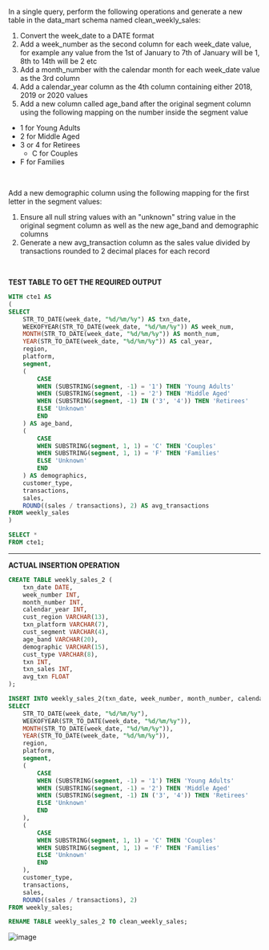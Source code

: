 In a single query, perform the following operations and generate a new table in the data_mart schema named clean_weekly_sales:
1. Convert the week_date to a DATE format
2. Add a week_number as the second column for each week_date value, for example any value from the 1st of January to 7th of January will be 1, 8th to 14th will be 2 etc
3. Add a month_number with the calendar month for each week_date value as the 3rd column
4. Add a calendar_year column as the 4th column containing either 2018, 2019 or 2020 values
5. Add a new column called age_band after the original segment column using the following mapping on the number inside the segment value
  - 1 for Young Adults 
  - 2 for Middle Aged
  - 3 or 4 for Retirees    
	- C for Couples
  - F for Families

<br>

Add a new demographic column using the following mapping for the first letter in the segment values:
1. Ensure all null string values with an "unknown" string value in the original segment column as well as the new age_band and demographic columns
2. Generate a new avg_transaction column as the sales value divided by transactions rounded to 2 decimal places for each record

<br>

__TEST TABLE TO GET THE REQUIRED OUTPUT__
```sql
WITH cte1 AS 
(
SELECT 
	STR_TO_DATE(week_date, "%d/%m/%y") AS txn_date,
    WEEKOFYEAR(STR_TO_DATE(week_date, "%d/%m/%y")) AS week_num,
    MONTH(STR_TO_DATE(week_date, "%d/%m/%y")) AS month_num,
    YEAR(STR_TO_DATE(week_date, "%d/%m/%y")) AS cal_year,
    region, 
    platform, 
    segment,
    (
		CASE 
		WHEN (SUBSTRING(segment, -1) = '1') THEN 'Young Adults'
		WHEN (SUBSTRING(segment, -1) = '2') THEN 'Middle Aged'
		WHEN (SUBSTRING(segment, -1) IN ('3', '4')) THEN 'Retirees'
		ELSE 'Unknown'
		END
    ) AS age_band,
    (
		CASE 
		WHEN SUBSTRING(segment, 1, 1) = 'C' THEN 'Couples'
		WHEN SUBSTRING(segment, 1, 1) = 'F' THEN 'Families'   
		ELSE 'Unknown'
		END
    ) AS demographics,
    customer_type,
    transactions,
    sales,
    ROUND((sales / transactions), 2) AS avg_transactions
FROM weekly_sales
)

SELECT *
FROM cte1;
```

---

__ACTUAL INSERTION OPERATION__
```sql
CREATE TABLE weekly_sales_2 (
	txn_date DATE,
    week_number INT,
    month_number INT,
    calendar_year INT,
    cust_region VARCHAR(13),
    txn_platform VARCHAR(7),
    cust_segment VARCHAR(4),
	age_band VARCHAR(20),
    demographic VARCHAR(15),
    cust_type VARCHAR(8),
    txn INT,
    txn_sales INT,
    avg_txn FLOAT
);
```

```sql
INSERT INTO weekly_sales_2(txn_date, week_number, month_number, calendar_year, cust_region, txn_platform, cust_segment, age_band, demographic, cust_type, txn, txn_sales, avg_txn)
SELECT 
	STR_TO_DATE(week_date, "%d/%m/%y"),
    WEEKOFYEAR(STR_TO_DATE(week_date, "%d/%m/%y")),
    MONTH(STR_TO_DATE(week_date, "%d/%m/%y")),
    YEAR(STR_TO_DATE(week_date, "%d/%m/%y")),
    region, 
    platform, 
    segment,
    (
		CASE 
		WHEN (SUBSTRING(segment, -1) = '1') THEN 'Young Adults'
		WHEN (SUBSTRING(segment, -1) = '2') THEN 'Middle Aged'
		WHEN (SUBSTRING(segment, -1) IN ('3', '4')) THEN 'Retirees'
		ELSE 'Unknown'
		END
    ),
    (
		CASE 
		WHEN SUBSTRING(segment, 1, 1) = 'C' THEN 'Couples'
		WHEN SUBSTRING(segment, 1, 1) = 'F' THEN 'Families'   
		ELSE 'Unknown'
		END
    ),
    customer_type,
    transactions,
    sales,
    ROUND((sales / transactions), 2)
FROM weekly_sales;

RENAME TABLE weekly_sales_2 TO clean_weekly_sales;
```
![image](https://github.com/arnavbangaria/data-analytics-projects/assets/98005484/c2d592b3-93e8-4826-bed7-6be81ee790eb)
